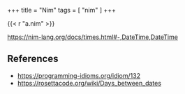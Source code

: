 +++
title = "Nim"
tags = [ "nim" ]
+++

{{< r "a.nim" >}}

<https://nim-lang.org/docs/times.html#-,DateTime,DateTime>

## References

- <https://programming-idioms.org/idiom/132>
- <https://rosettacode.org/wiki/Days_between_dates>
